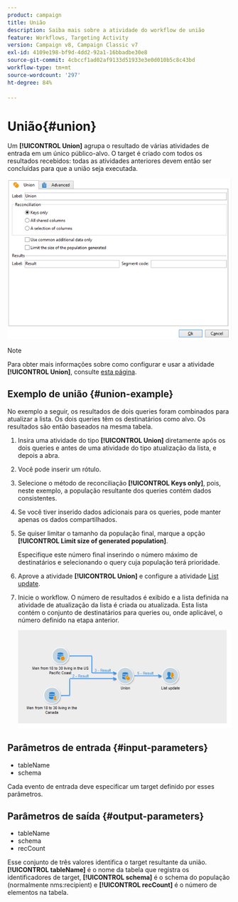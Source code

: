 ```yaml
---
product: campaign
title: União
description: Saiba mais sobre a atividade do workflow de união
feature: Workflows, Targeting Activity
version: Campaign v8, Campaign Classic v7
exl-id: 4109e198-bf9d-4dd2-92a1-16bbadbe30e8
source-git-commit: 4cbccf1ad02af9133d51933e3e0d010b5c8c43bd
workflow-type: tm+mt
source-wordcount: '297'
ht-degree: 84%

---
```


# União{#union}

Um **[!UICONTROL Union]** agrupa o resultado de várias atividades de entrada em um único público-alvo. O target é criado com todos os resultados recebidos: todas as atividades anteriores devem então ser concluídas para que a união seja executada.

![](assets/s_user_segmentation_union.png)

>[!NOTE]
>
>Para obter mais informações sobre como configurar e usar a atividade **[!UICONTROL Union]**, consulte [esta página](targeting-workflows.md#combining-several-targets--union-).

## Exemplo de união {#union-example}

No exemplo a seguir, os resultados de dois queries foram combinados para atualizar a lista. Os dois queries têm os destinatários como alvo. Os resultados são então baseados na mesma tabela.

1. Insira uma atividade do tipo **[!UICONTROL Union]** diretamente após os dois queries e antes de uma atividade do tipo atualização da lista, e depois a abra.
1. Você pode inserir um rótulo.
1. Selecione o método de reconciliação **[!UICONTROL Keys only]**, pois, neste exemplo, a população resultante dos queries contém dados consistentes.
1. Se você tiver inserido dados adicionais para os queries, pode manter apenas os dados compartilhados.
1. Se quiser limitar o tamanho da população final, marque a opção **[!UICONTROL Limit size of generated population]**.

   Especifique este número final inserindo o número máximo de destinatários e selecionando o query cuja população terá prioridade.

1. Aprove a atividade **[!UICONTROL Union]** e configure a atividade [List update](list-update.md).
1. Inicie o workflow. O número de resultados é exibido e a lista definida na atividade de atualização da lista é criada ou atualizada. Esta lista contém o conjunto de destinatários para queries ou, onde aplicável, o número definido na etapa anterior.

   ![](assets/union_example.png)

## Parâmetros de entrada {#input-parameters}

* tableName
* schema

Cada evento de entrada deve especificar um target definido por esses parâmetros.

## Parâmetros de saída {#output-parameters}

* tableName
* schema
* recCount

Esse conjunto de três valores identifica o target resultante da união. **[!UICONTROL tableName]** é o nome da tabela que registra os identificadores de target, **[!UICONTROL schema]** é o schema do população (normalmente nms:recipient) e **[!UICONTROL recCount]** é o número de elementos na tabela.
